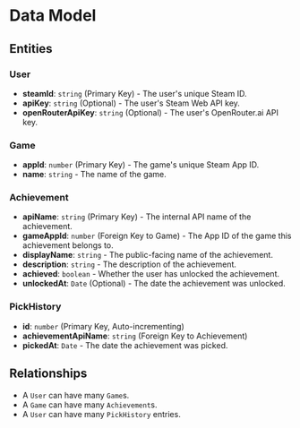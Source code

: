 # Data Model

## Entities

### User

- **steamId**: `string` (Primary Key) - The user's unique Steam ID.
- **apiKey**: `string` (Optional) - The user's Steam Web API key.
- **openRouterApiKey**: `string` (Optional) - The user's OpenRouter.ai API key.

### Game

- **appId**: `number` (Primary Key) - The game's unique Steam App ID.
- **name**: `string` - The name of the game.

### Achievement

- **apiName**: `string` (Primary Key) - The internal API name of the achievement.
- **gameAppId**: `number` (Foreign Key to Game) - The App ID of the game this achievement belongs to.
- **displayName**: `string` - The public-facing name of the achievement.
- **description**: `string` - The description of the achievement.
- **achieved**: `boolean` - Whether the user has unlocked the achievement.
- **unlockedAt**: `Date` (Optional) - The date the achievement was unlocked.

### PickHistory

- **id**: `number` (Primary Key, Auto-incrementing)
- **achievementApiName**: `string` (Foreign Key to Achievement)
- **pickedAt**: `Date` - The date the achievement was picked.

## Relationships

- A `User` can have many `Game`s.
- A `Game` can have many `Achievement`s.
- A `User` can have many `PickHistory` entries.
